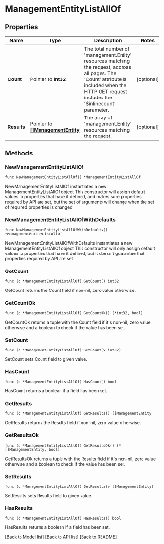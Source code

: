 # ManagementEntityListAllOf

## Properties

Name | Type | Description | Notes
------------ | ------------- | ------------- | -------------
**Count** | Pointer to **int32** | The total number of &#39;management.Entity&#39; resources matching the request, accross all pages. The &#39;Count&#39; attribute is included when the HTTP GET request includes the &#39;$inlinecount&#39; parameter. | [optional] 
**Results** | Pointer to [**[]ManagementEntity**](management.Entity.md) | The array of &#39;management.Entity&#39; resources matching the request. | [optional] 

## Methods

### NewManagementEntityListAllOf

`func NewManagementEntityListAllOf() *ManagementEntityListAllOf`

NewManagementEntityListAllOf instantiates a new ManagementEntityListAllOf object
This constructor will assign default values to properties that have it defined,
and makes sure properties required by API are set, but the set of arguments
will change when the set of required properties is changed

### NewManagementEntityListAllOfWithDefaults

`func NewManagementEntityListAllOfWithDefaults() *ManagementEntityListAllOf`

NewManagementEntityListAllOfWithDefaults instantiates a new ManagementEntityListAllOf object
This constructor will only assign default values to properties that have it defined,
but it doesn't guarantee that properties required by API are set

### GetCount

`func (o *ManagementEntityListAllOf) GetCount() int32`

GetCount returns the Count field if non-nil, zero value otherwise.

### GetCountOk

`func (o *ManagementEntityListAllOf) GetCountOk() (*int32, bool)`

GetCountOk returns a tuple with the Count field if it's non-nil, zero value otherwise
and a boolean to check if the value has been set.

### SetCount

`func (o *ManagementEntityListAllOf) SetCount(v int32)`

SetCount sets Count field to given value.

### HasCount

`func (o *ManagementEntityListAllOf) HasCount() bool`

HasCount returns a boolean if a field has been set.

### GetResults

`func (o *ManagementEntityListAllOf) GetResults() []ManagementEntity`

GetResults returns the Results field if non-nil, zero value otherwise.

### GetResultsOk

`func (o *ManagementEntityListAllOf) GetResultsOk() (*[]ManagementEntity, bool)`

GetResultsOk returns a tuple with the Results field if it's non-nil, zero value otherwise
and a boolean to check if the value has been set.

### SetResults

`func (o *ManagementEntityListAllOf) SetResults(v []ManagementEntity)`

SetResults sets Results field to given value.

### HasResults

`func (o *ManagementEntityListAllOf) HasResults() bool`

HasResults returns a boolean if a field has been set.


[[Back to Model list]](../README.md#documentation-for-models) [[Back to API list]](../README.md#documentation-for-api-endpoints) [[Back to README]](../README.md)


